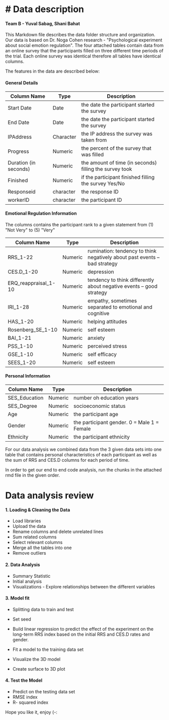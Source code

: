 # \# Data description

#### Team B - Yuval Sabag, Shani Bahat

This Markdown file describes the data folder structure and organization. Our data is based on Dr. Noga Cohen research - "Psychological experiment about social emotion regulation". The four attached tables contain data from an online survey that the participants filled on three different time periods of the trial. Each online survey was identical therefore all tables have identical columns.

The features in the data are described below:

#### General Details


|Column Name | Type | Description |
|------------|------|-------------|
|Start Date  | Date | the date the participant started the survey|
|End Date  | Date | the date the participant started the survey|
|IPAddress  | Character | the IP address the survey was taken from|
|Progress | Numeric| the percent of the survey that was filled|
|Duration (in seconds)  | Numeric | the amount of time (in seconds) filling the survey took|
|Finished  | Numeric | if the participant finished filling the survey Yes/No |
|Responseid | character | the response ID |
|workerID | character | the participant ID |

#### Emotional Regulation Information

The columns contains the participant rank to a given statement from (1) "Not Very" to (5) "Very"

|Column Name | Type | Description |
|------------|------|-------------|
|RRS_1-22  | Numeric | rumination: tendency to think negatively about past events – bad strategy|
|CES.D_1-20  | Numeric | depression|
|ERQ_reappraisal_1-10| Numeric | tendency to think differently about negative events – good strategy|
|IRI_1-28| Numeric | empathy, sometimes separated to emotional and cognitive|
|HAS_1-20| Numeric |helping attitudes|
|Rosenberg_SE_1-10| Numeric |self esteem|
|BAI_1-21| Numeric |anxiety|
|PSS_1-10| Numeric |perceived stress|
|GSE_1-10| Numeric |self efficacy|
|SEES_1-20| Numeric|self esteem|



#### Personal Information

| Column Name   | Type    | Description                                 |
|---------------|---------|---------------------------------------------|
| SES_Education | Numeric | number oh education years                   |
| SES_Degree    | Numeric | socioeconomic status                        |
| Age           | Numeric | the participant age                         |
| Gender        | Numeric | the participant gender. 0 = Male 1 = Female |
| Ethnicity     | Numeric | the participant ethnicity                   |

For our data analysis we combined data from the 3 given data sets into one table that contains personal characteristics of each participant as well as the sum of RRS and CES.D columns for each period of time.

In order to get our end to end code analysis, run the chunks in the attached rmd file in the given order.

# Data analysis review

#### 1. Loading & Cleaning the Data

-   Load libraries
-   Upload the data
-   Rename columns and delete unrelated lines
-   Sum related columns
-   Select relevant columns
-   Merge all the tables into one
-   Remove outliers

#### 2. Data Analysis

-   Summary Statistic
-   Initial analysis
-   Visualizations - Explore relationships between the different variables

#### 3. Model fit

-   Splitting data to train and test

-   Set seed

-   Build linear regression to predict the effect of the experiment on the long-term RRS index based on the initial RRS and CES.D rates and gender.

-   Fit a model to the training data set

-   Visualize the 3D model

-   Create surface to 3D plot

#### 4. Test the Model

-   Predict on the testing data set
-   RMSE index
-   R- squared index

Hope you like it, enjoy (-:
